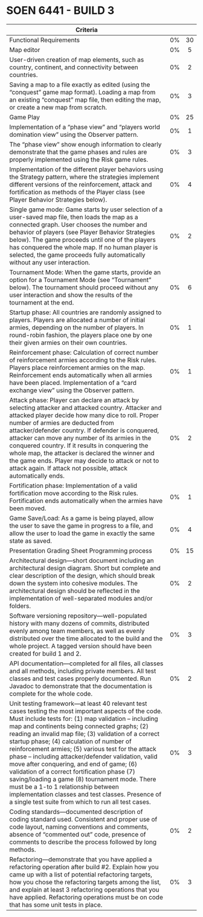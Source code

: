 # SOEN 6441 - BUILD 3
| Criteria      |               |               |
| ------------- |:-------------:|:-------------:|
|Functional Requirements  |0%|30| 
|Map editor  |0%|5 |
|User-driven creation of map elements, such as country, continent, and connectivity between countries. |0%|2| 
|Saving a map to a file exactly as edited (using the “conquest” game map format). Loading a map from an existing “conquest” map file, then editing the map, or create a new map from scratch. |0%|3| 
|Game Play  |0%|25 |
|Implementation of a “phase view” and “players world domination view” using the Observer pattern. |0%|1| 
|The “phase view” show enough information to clearly demonstrate that the game phases and rules are properly implemented using the Risk game rules. |0%|3| 
|Implementation of the different player behaviors using the Strategy pattern, where the strategies implement different versions of the reinforcement, attack and fortification as methods of the Player class (see Player Behavior Strategies below). |0%|4| 
|Single game mode: Game starts by user selection of a user-saved map file, then loads the map as a connected graph. User chooses the number and behavior of players (see Player Behavior Strategies below). The game proceeds until one of the players has conquered the whole map. If no human player is selected, the game proceeds fully automatically without any user interaction. |0%|2| 
|Tournament Mode: When the game starts, provide an option for a Tournament Mode (see “Tournament” below). The tournament should proceed without any user interaction and show the results of the tournament at the end. |0%|6| 
|Startup phase: All countries are randomly assigned to players. Players are allocated a number of initial armies, depending on the number of players. In round-robin fashion, the players place one by one their given armies on their own countries. |0%|1| 
|Reinforcement phase: Calculation of correct number of reinforcement armies according to the Risk rules. Players place reinforcement armies on the map. Reinforcement ends automatically when all armies have been placed. Implementation of a “card exchange view” using the Observer pattern. |0%|1| 
|Attack phase: Player can declare an attack by selecting attacker and attacked country. Attacker and attacked player decide how many dice to roll. Proper number of armies are deducted from attacker/defender country. If defender is conquered, attacker can move any number of its armies in the conquered country. If it results in conquering the whole map, the attacker is declared the winner and the game ends. Player may decide to attack or not to attack again. If attack not possible, attack automatically ends. |0%|2| 
|Fortification phase: Implementation of a valid fortification move according to the Risk rules. Fortification ends automatically when the armies have been moved. |0%|1| 
|Game Save/Load: As a game is being played, allow the user to save the game in progress to a file, and allow the user to load the game in exactly the same state as saved. |0%|4| 
|Presentation Grading Sheet Programming process  |0%|15 
|Architectural design—short document including an architectural design diagram. Short but complete and clear description of the design, which should break down the system into cohesive modules. The architectural design should be reflected in the implementation of well-separated modules and/or folders. |0%|2| 
|Software versioning repository—well-populated history with many dozens of commits, distributed evenly among team members, as well as evenly distributed over the time allocated to the build and the whole project. A tagged version should have been created for build 1 and 2. |0%|3|
|API documentation—completed for all files, all classes and all methods, including private members. All test classes and test cases properly documented. Run Javadoc to demonstrate that the documentation is complete for the whole code. |0%|2| 
|Unit testing framework—at least 40 relevant test cases testing the most important aspects of the code. Must include tests for: (1) map validation – including map and continents being connected graphs; (2) reading an invalid map file; (3) validation of a correct startup phase; (4) calculation of number of reinforcement armies; (5) various test for the attack phase – including attacker/defender validation, valid move after conquering, and end of game; (6) validation of a correct fortification phase (7) saving/loading a game (8) tournament mode. There must be a 1-to 1 relationship between implementation classes and test classes. Presence of a single test suite from which to run all test cases. |0%|3| 
|Coding standards—documented description of coding standard used. Consistent and proper use of code layout, naming conventions and comments, absence of “commented out” code, presence of comments to describe the process followed by long methods. |0%|2| 
|Refactoring—demonstrate that you have applied a refactoring operation after build #2. Explain how you came up with a list of potential refactoring targets, how you chose the refactoring targets among the list, and explain at least 3 refactoring operations that you have applied. Refactoring operations must be on code that has some unit tests in place. |0%|3| 
